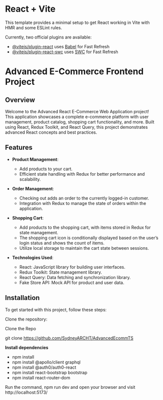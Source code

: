 # React + Vite

This template provides a minimal setup to get React working in Vite with HMR and some ESLint rules.

Currently, two official plugins are available:

- [@vitejs/plugin-react](https://github.com/vitejs/vite-plugin-react/blob/main/packages/plugin-react/README.md) uses [Babel](https://babeljs.io/) for Fast Refresh
- [@vitejs/plugin-react-swc](https://github.com/vitejs/vite-plugin-react-swc) uses [SWC](https://swc.rs/) for Fast Refresh


# Advanced E-Commerce Frontend Project

## Overview

Welcome to the Advanced React E-Commerce Web Application project! This application showcases a complete e-commerce platform with user management, product catalog, shopping cart functionality, and more. Built using React, Redux Toolkit, and React Query, this project demonstrates advanced React concepts and best practices.

## Features

- **Product Management**:
  - Add products to your cart.
  - Efficient state handling with Redux for better performance and scalability.

- **Order Management**:
  - Checking out adds an order to the currently logged-in customer.
  - Integration with Redux to manage the state of orders within the application.

- **Shopping Cart**:
  - Add products to the shopping cart, with items stored in Redux for state management.
  - The shopping cart icon is conditionally displayed based on the user’s login status and shows the count of items.
  - Utilize local storage to maintain the cart state between sessions.

- **Technologies Used**:
  - React: JavaScript library for building user interfaces.
  - Redux Toolkit: State management library.
  - React Query: Data fetching and synchronization library.
  - Fake Store API: Mock API for product and user data.

## Installation
To get started with this project, follow these steps:

Clone the repository:


Clone the Repo

git clone https://github.com/SydneyARCHT/AdvancedEcommTS

**Install dependencies**
 - npm install 
 - npm install @apollo/client graphql
 - npm install @auth0/auth0-react
 - npm install react-bootstrap bootstrap
 - npm install react-router-dom
  

Run the command, npm run dev and open your browser and visit http://localhost:5173/
